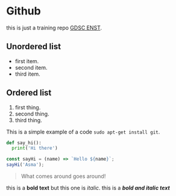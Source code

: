 # Github
this is just a training repo [GDSC ENST](https://gdsc.community.dev/ecole-nationale-superieure-de-technologie/).
## Unordered list
- first item.
- second item.
- third item.

## Ordered list
1. first thing.
2. second thing.
3. third thing.

This is a simple example of a code `sudo apt-get install git`.

```python
def say_hi():
  print('Hi there')
```
```javascript
const sayHi = (name) => `Hello ${name}`;
sayHi('Asma');
```

> What comes around goes around!


this is a **bold text** but this one is *italic*.
this is a ***bold and italic text***
